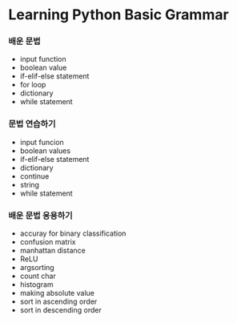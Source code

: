 # Learning Python Basic Grammar
### 배운 문법
- input function
- boolean value
- if-elif-else statement
- for loop
- dictionary
- while statement

### 문법 연습하기
- input funcion
- boolean values
- if-elif-else statement
- dictionary
- continue
- string
- while statement

### 배운 문법 응용하기
- accuray for binary classification
- confusion matrix
- manhattan distance
- ReLU
- argsorting
- count char
- histogram
- making absolute value
- sort in ascending order
- sort in descending order
